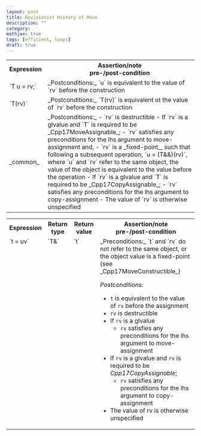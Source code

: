 ```yaml
---
layout: post
title: Revisionist History of Move
description: ""
category:
mathjax: true
tags: [efficient, loops]
draft: true
---
```


<table>
    <tr>
        <th>Expression</th>
        <th>Assertion/note<br>pre-/post-condition</th>
    </tr>
    <tr>
        <td markdown="span">`T u = rv;`</td>
        <td markdown="span">_Postconditions:_ `u` is equivalent to the value of `rv` before the construction</td>
    </tr>
    <tr>
        <td markdown="span">`T(rv)`</td>
        <td markdown="span">_Postconditions:_ `T(rv)` is equivalent ot the value of `rv` before the construction</td>
    </tr>
    <tr>
        <td markdown="span">_common_</td>
        <td markdown="block">
_Postconditions:_
- `rv` is destructible
- If `rv` is a glvalue and `T` is required to be _Cpp17MoveAssignable_;
    - `rv` satisfies any preconditions for the lhs argument to move-assignment and,
    - `rv` is a _fixed-point_, such that following a subsequent operation, `u = (T&&)(rv)`, where `u` and `rv` refer to the same object, the value of the object is equivalent to the value before the operation
- If `rv` is a glvalue and `T` is required to be _Cpp17CopyAssignable_;
    - `rv` satisfies any preconditions for the lhs argument to copy-assignment
- The value of `rv` is otherwise unspecified

</td><!-- no indent -->
    </tr>
</table>

<table>
    <tr>
        <th>Expression</th>
        <th>Return type</th>
        <th>Return value</th>
        <th>Assertion/note<br>pre-/post-condition</th>
    </tr>
    <tr>
        <td markdown="span" valign="top">`t = uv`</td>
        <td markdown="span" valign="top">`T&`</td>
        <td markdown="span" valign="top">`t`</td>
        <td markdown="block">
_Preconditions:_ `t` and `rv` do not refer to the same object, or the object value is a fixed-point (see _Cpp17MoveConstructible_)

_Postconditions:_
- `t` is equivalent to the value of `rv` before the assignment
- `rv` is destructible
- If `rv` is a glvalue
    - `rv` satisfies any preconditions for the lhs argument to move-assignment
- If `rv` is a glvalue and `rv` is required to be _Cpp17CopyAssignable_;
    - `rv` satisfies any preconditions for the lhs argument to copy-assignment
- The value of rv is otherwise unspecified

</td><!-- no indent -->
    </tr>
</table>
